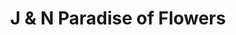 ---
title: "J & N Paradise of Flowers"
url: /mordialloc/j-und-n-paradise-of-flowers/
shop: Blumen
---